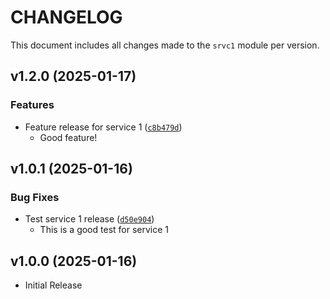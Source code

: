 # CHANGELOG

This document includes all changes made to the `srvc1` module per version.

<!-- version list -->

## v1.2.0 (2025-01-17)

### Features

- Feature release for service 1 ([`c8b479d`](https://github.com/marc-at-brightnight/psr-monorepo-poweralpha/commit/c8b479dbdb43bf800000b97ba20dcc120c0bce08))
    - Good feature!


## v1.0.1 (2025-01-16)

### Bug Fixes

- Test service 1 release ([`d50e904`](https://github.com/marc-at-brightnight/psr-monorepo-poweralpha/commit/d50e9044b8dbd01bda80bd1d0cd9271926b90d8f))
    - This is a good test for service 1

## v1.0.0 (2025-01-16)

- Initial Release
